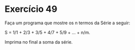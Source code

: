 # Exercício 49

Faça um programa que mostre os n termos da Série a seguir:

  S = 1/1 + 2/3 + 3/5 + 4/7 + 5/9 + ... + n/m.

Imprima no final a soma da série.
